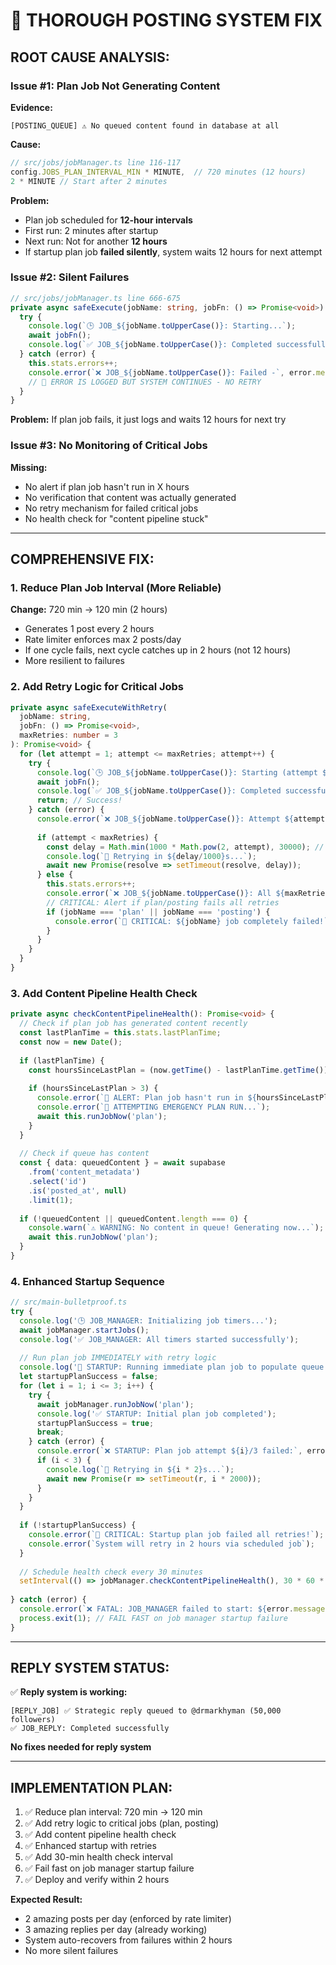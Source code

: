 # 🔧 **THOROUGH POSTING SYSTEM FIX**

## **ROOT CAUSE ANALYSIS:**

### **Issue #1: Plan Job Not Generating Content**

**Evidence:**
```
[POSTING_QUEUE] ⚠️ No queued content found in database at all
```

**Cause:**
```typescript
// src/jobs/jobManager.ts line 116-117
config.JOBS_PLAN_INTERVAL_MIN * MINUTE,  // 720 minutes (12 hours)
2 * MINUTE // Start after 2 minutes
```

**Problem:**
- Plan job scheduled for **12-hour intervals**
- First run: 2 minutes after startup
- Next run: Not for another **12 hours**
- If startup plan job **failed silently**, system waits 12 hours for next attempt

### **Issue #2: Silent Failures**

```typescript
// src/jobs/jobManager.ts line 666-675
private async safeExecute(jobName: string, jobFn: () => Promise<void>): Promise<void> {
  try {
    console.log(`🕒 JOB_${jobName.toUpperCase()}: Starting...`);
    await jobFn();
    console.log(`✅ JOB_${jobName.toUpperCase()}: Completed successfully`);
  } catch (error) {
    this.stats.errors++;
    console.error(`❌ JOB_${jobName.toUpperCase()}: Failed -`, error.message);
    // 🚨 ERROR IS LOGGED BUT SYSTEM CONTINUES - NO RETRY
  }
}
```

**Problem:** If plan job fails, it just logs and waits 12 hours for next try

### **Issue #3: No Monitoring of Critical Jobs**

**Missing:**
- No alert if plan job hasn't run in X hours
- No verification that content was actually generated
- No retry mechanism for failed critical jobs
- No health check for "content pipeline stuck"

---

## **COMPREHENSIVE FIX:**

### **1. Reduce Plan Job Interval (More Reliable)**

**Change:** 720 min → 120 min (2 hours)
- Generates 1 post every 2 hours
- Rate limiter enforces max 2 posts/day
- If one cycle fails, next cycle catches up in 2 hours (not 12 hours)
- More resilient to failures

### **2. Add Retry Logic for Critical Jobs**

```typescript
private async safeExecuteWithRetry(
  jobName: string,
  jobFn: () => Promise<void>,
  maxRetries: number = 3
): Promise<void> {
  for (let attempt = 1; attempt <= maxRetries; attempt++) {
    try {
      console.log(`🕒 JOB_${jobName.toUpperCase()}: Starting (attempt ${attempt}/${maxRetries})...`);
      await jobFn();
      console.log(`✅ JOB_${jobName.toUpperCase()}: Completed successfully`);
      return; // Success!
    } catch (error) {
      console.error(`❌ JOB_${jobName.toUpperCase()}: Attempt ${attempt} failed -`, error.message);
      
      if (attempt < maxRetries) {
        const delay = Math.min(1000 * Math.pow(2, attempt), 30000); // Exponential backoff
        console.log(`🔄 Retrying in ${delay/1000}s...`);
        await new Promise(resolve => setTimeout(resolve, delay));
      } else {
        this.stats.errors++;
        console.error(`❌ JOB_${jobName.toUpperCase()}: All ${maxRetries} attempts failed`);
        // CRITICAL: Alert if plan/posting fails all retries
        if (jobName === 'plan' || jobName === 'posting') {
          console.error(`🚨 CRITICAL: ${jobName} job completely failed!`);
        }
      }
    }
  }
}
```

### **3. Add Content Pipeline Health Check**

```typescript
private async checkContentPipelineHealth(): Promise<void> {
  // Check if plan job has generated content recently
  const lastPlanTime = this.stats.lastPlanTime;
  const now = new Date();
  
  if (lastPlanTime) {
    const hoursSinceLastPlan = (now.getTime() - lastPlanTime.getTime()) / (1000 * 60 * 60);
    
    if (hoursSinceLastPlan > 3) {
      console.error(`🚨 ALERT: Plan job hasn't run in ${hoursSinceLastPlan.toFixed(1)} hours!`);
      console.error(`🔧 ATTEMPTING EMERGENCY PLAN RUN...`);
      await this.runJobNow('plan');
    }
  }
  
  // Check if queue has content
  const { data: queuedContent } = await supabase
    .from('content_metadata')
    .select('id')
    .is('posted_at', null)
    .limit(1);
  
  if (!queuedContent || queuedContent.length === 0) {
    console.warn(`⚠️ WARNING: No content in queue! Generating now...`);
    await this.runJobNow('plan');
  }
}
```

### **4. Enhanced Startup Sequence**

```typescript
// src/main-bulletproof.ts
try {
  console.log('🕒 JOB_MANAGER: Initializing job timers...');
  await jobManager.startJobs();
  console.log('✅ JOB_MANAGER: All timers started successfully');
  
  // Run plan job IMMEDIATELY with retry logic
  console.log('🚀 STARTUP: Running immediate plan job to populate queue...');
  let startupPlanSuccess = false;
  for (let i = 1; i <= 3; i++) {
    try {
      await jobManager.runJobNow('plan');
      console.log('✅ STARTUP: Initial plan job completed');
      startupPlanSuccess = true;
      break;
    } catch (error) {
      console.error(`❌ STARTUP: Plan job attempt ${i}/3 failed:`, error.message);
      if (i < 3) {
        console.log(`🔄 Retrying in ${i * 2}s...`);
        await new Promise(r => setTimeout(r, i * 2000));
      }
    }
  }
  
  if (!startupPlanSuccess) {
    console.error(`🚨 CRITICAL: Startup plan job failed all retries!`);
    console.error(`System will retry in 2 hours via scheduled job`);
  }
  
  // Schedule health check every 30 minutes
  setInterval(() => jobManager.checkContentPipelineHealth(), 30 * 60 * 1000);
  
} catch (error) {
  console.error(`❌ FATAL: JOB_MANAGER failed to start: ${error.message}`);
  process.exit(1); // FAIL FAST on job manager startup failure
}
```

---

## **REPLY SYSTEM STATUS:**

✅ **Reply system is working:**
```
[REPLY_JOB] ✅ Strategic reply queued to @drmarkhyman (50,000 followers)
✅ JOB_REPLY: Completed successfully
```

**No fixes needed for reply system**

---

## **IMPLEMENTATION PLAN:**

1. ✅ Reduce plan interval: 720 min → 120 min
2. ✅ Add retry logic to critical jobs (plan, posting)
3. ✅ Add content pipeline health check
4. ✅ Enhanced startup with retries
5. ✅ Add 30-min health check interval
6. ✅ Fail fast on job manager startup failure
7. ✅ Deploy and verify within 2 hours

**Expected Result:**
- 2 amazing posts per day (enforced by rate limiter)
- 3 amazing replies per day (already working)
- System auto-recovers from failures within 2 hours
- No more silent failures

